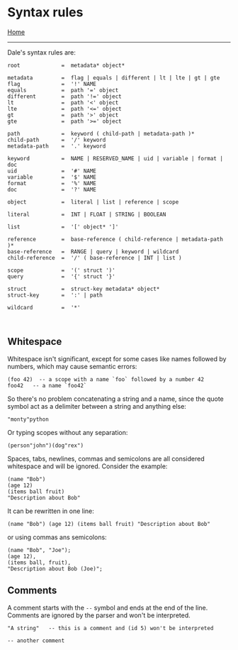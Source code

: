  # Syntax rules

[Home](../README.md)

---

Dale's syntax rules are:

```
root             =  metadata* object*

metadata         =  flag | equals | different | lt | lte | gt | gte
flag             =  '!' NAME
equals           =  path '=' object
different        =  path '!=' object
lt               =  path '<' object
lte              =  path '<=' object
gt               =  path '>' object
gte              =  path '>=' object

path             =  keyword ( child-path | metadata-path )*
child-path       =  '/' keyword
metadata-path    =  '.' keyword

keyword          =  NAME | RESERVED_NAME | uid | variable | format | doc
uid              =  '#' NAME
variable         =  '$' NAME
format           =  '%' NAME
doc              =  '?' NAME

object           =  literal | list | reference | scope

literal          =  INT | FLOAT | STRING | BOOLEAN

list             =  '[' object* ']'

reference        =  base-reference ( child-reference | metadata-path )*
base-reference   =  RANGE | query | keyword | wildcard
child-reference  =  '/' ( base-reference | INT | list )

scope            =  '(' struct ')'
query            =  '{' struct '}'

struct           =  struct-key metadata* object*
struct-key       =  ':' | path

wildcard         =  '*'



```

## Whitespace

Whitespace isn't significant, except for some cases like names followed by numbers, which may cause semantic errors:

```
(foo 42)  -- a scope with a name `foo` followed by a number 42
foo42   -- a name `foo42`
```

So there's no problem concatenating a string and a name, since the quote symbol act as a delimiter between a string and anything else:

```
"monty"python
```

Or typing scopes without any separation:

```
(person"john")(dog"rex")
```

Spaces, tabs, newlines, commas and semicolons are all considered whitespace and will be ignored. Consider the example:

```
(name "Bob")
(age 12)
(items ball fruit)
"Description about Bob"
```

It can be rewritten in one line:

```
(name "Bob") (age 12) (items ball fruit) "Description about Bob"
```

or using commas ans semicolons:

```
(name "Bob", "Joe");
(age 12),
(items ball, fruit),
"Description about Bob (Joe)";
```


## Comments

A comment starts with the `--` symbol and ends at the end of the line. Comments are ignored by the parser and won't be interpreted.

```
"A string"   -- this is a comment and (id 5) won't be interpreted

-- another comment
```
